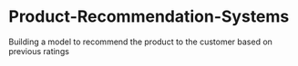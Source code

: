 # Product-Recommendation-Systems
Building a model to recommend the product to the customer based on previous ratings

